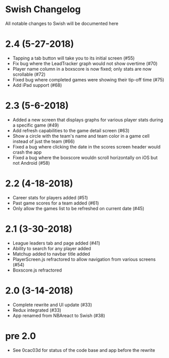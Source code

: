 # Swish Changelog

All notable changes to Swish will be documented here

# 2.4 (5-27-2018)
- Tapping a tab button will take you to its initial screen (#55)
- Fix bug where the LeadTracker graph would not show overtime (#70)
- Player name column in a boxscore is now fixed; only stats are now scrollable (#72)
- Fixed bug where completed games were showing their tip-off time (#75)
- Add iPad support (#68)

# 2.3 (5-6-2018)

- Added a new screen that displays graphs for various player stats during a specific game (#49)
- Add refresh capabilities to the game detail screen (#63)
- Show a circle with the team's name and team color in a game cell instead of just the team (#66)
- Fixed a bug where clicking the date in the scores screen header would crash the app
- Fixed a bug where the boxscore wouldn scroll horizontally on iOS but not Android (#58)

# 2.2 (4-18-2018)

- Career stats for players added (#51)
- Past game scores for a team added (#61)
- Only allow the games list to be refreshed on current date (#45)

# 2.1 (3-30-2018)

- League leaders tab and page added (#41)
- Ability to search for any player added
- Matchup added to navbar title added
- PlayerScreen.js refractored to allow navigation from various screens (#54)
- Boxscore.js refractored

# 2.0 (3-14-2018)

- Complete rewrite and UI update (#33)
- Redux integrated (#33)
- App renamed from NBAreact to Swish (#38)

# pre 2.0

- See 0cac03d for status of the code base and app before the rewrite
